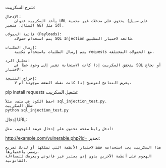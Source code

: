 شرح السكريبت:

    الإدخال:
        يأخذ السكريبت عنوان URL يحتوي على مدخلات غير محمية (على سبيل المثال، متغير GET مثل id).

    قائمة الحمولات (Payloads):
        يتم استخدام حمولات SQL Injection شائعة لاختبار التطبيق.

    إرسال الطلبات:
        يتم إرسال الطلبات باستخدام مكتبة requests مع الحمولات المختلفة.

    تحليل الرد:
        يتحقق السكريبت إذا كانت الاستجابة تشير إلى وجود خطأ في SQL أو نجاح الاختبار.

    إخراج النتيجة:
        يعرض النتائج لتوضيح إذا كانت نقطة الضعف موجودة أم لا.
pip install requests
تشغيل السكريبت:

    احفظ الكود في ملف، مثلاً sql_injection_test.py.
    شغّل السكريبت
    python sql_injection_test.py
إدخال URL:

    أدخل رابط صفحة تحتوي على إدخال عرضة للهجوم، مثل:
http://example.com/vulnerable.php?id=
تحذير:

    هذا السكريبت يجب استخدامه فقط لاختبار الأنظمة التي تملكها أو لديك تصريح رسمي باختبارها.
    الهجوم على أنظمة الآخرين بدون إذن يعتبر غير قانوني ويعرضك للمساءلة القانونية.
